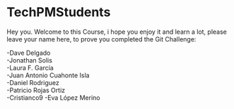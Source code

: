 # TechPMStudents

Hey you. Welcome to this Course, i hope you enjoy it and learn a lot, please leave your name here, to prove you completed the Git Challenge:

-Dave Delgado  
-Jonathan Solis  
-Laura F. García  
-Juan Antonio Cuahonte Isla  
-Daniel Rodriguez  
-Patricio Rojas Ortiz  
-Cristianco9
-Eva López Merino 
